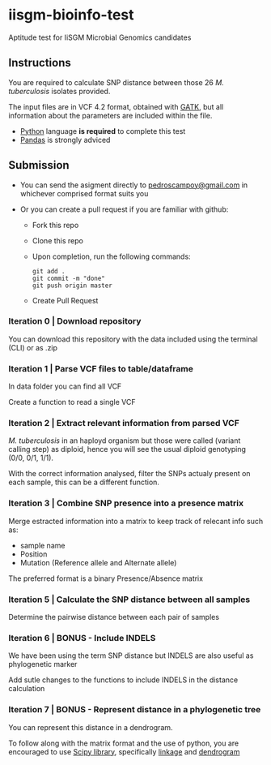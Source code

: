 # iisgm-bioinfo-test
Aptitude test for IiSGM Microbial Genomics candidates

## Instructions

You are required to calculate SNP distance between those 26 *M. tuberculosis* isolates provided.

The input files are in VCF 4.2 format, obtained with [GATK](https://gatk.broadinstitute.org/), but all information about the parameters are included within the file.

- [Python](https://www.python.org/) language **is required** to complete this test
- [Pandas](https://pandas.pydata.org/) is strongly adviced

## Submission

- You can send the asigment directly to pedroscampoy@gmail.com in whichever comprised format suits you
- Or you can create a pull request if you are familiar with github:

  - Fork this repo
  - Clone this repo
  - Upon completion, run the following commands:

    ```
    git add .
    git commit -m "done"
    git push origin master
    ```

  - Create Pull Request


### Iteration 0 | Download repository

You can download this repository with the data included using the terminal (CLI) or as .zip

### Iteration 1 | Parse VCF files to table/dataframe

In data folder you can find all VCF

Create a function to read a single VCF

### Iteration 2 | Extract relevant information from parsed VCF

*M. tuberculosis* in an haployd organism but those were called (variant calling step) as diploid, hence you will see the usual diploid genotyping (0/0, 0/1, 1/1).

With the correct information analysed, filter the SNPs actualy present on each sample, this can be a different function.

### Iteration 3 | Combine SNP presence into a presence matrix

Merge estracted information into a matrix to keep track of relecant info such as:
- sample name
- Position
- Mutation (Reference allele and Alternate allele)

The preferred format is a binary Presence/Absence matrix

### Iteration 5 | Calculate the SNP distance between all samples

Determine the pairwise distance between each pair of samples

### Iteration 6 | BONUS - Include INDELS

We have been using the term SNP distance but INDELS are also useful as phylogenetic marker

Add sutle changes to the functions to include INDELS in the distance calculation

### Iteration 7 | BONUS - Represent distance in a phylogenetic tree

You can represent this distance in a dendrogram.

To follow along with the matrix format and the use of python, you are encouraged to use [Scipy library](https://www.scipy.org/), specifically [linkage](https://docs.scipy.org/doc/scipy/reference/generated/scipy.cluster.hierarchy.linkage.html#scipy.cluster.hierarchy.linkage) and [dendrogram](https://docs.scipy.org/doc/scipy/reference/generated/scipy.cluster.hierarchy.dendrogram.html#scipy.cluster.hierarchy.dendrogram)
